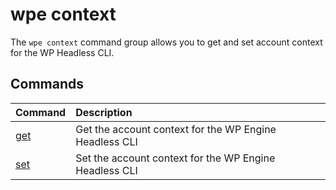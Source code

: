 # wpe context

The `wpe context` command group allows you to get and set account context for the WP Headless CLI.

## Commands

| Command                                     | Description                                            |
|:--------------------------------------------|:-------------------------------------------------------|
| [get](/reference/cli/wpe/context/get) | Get the account context for the WP Engine Headless CLI |
| [set](/reference/cli/wpe/context/set) | Set the account context for the WP Engine Headless CLI |
